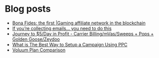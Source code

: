 # Blog posts
<!-- BLOG-POST-LIST:START -->
- [Bona Fides: the first |Gaming affiliate network in the blockchain](https://afflift.com/f/threads/bona-fides-the-first-gaming-affiliate-network-in-the-blockchain.9978/)
- [If you’re collecting emails… you need to do this](https://afflift.com/f/threads/if-you%E2%80%99re-collecting-emails%E2%80%A6-you-need-to-do-this.10116/)
- [Journey to $5/Day in Profit - Carrier Billing/mVas/Sweeps + Pops + Golden Goose/Zeydoo](https://afflift.com/f/threads/journey-to-5-day-in-profit-carrier-billing-mvas-sweeps-pops-golden-goose-zeydoo.9971/)
- [What is The Best Way to Setup a Campaign Using PPC](https://afflift.com/f/threads/what-is-the-best-way-to-setup-a-campaign-using-ppc.9953/)
- [Voluum Plan Comparison](https://afflift.com/f/threads/voluum-plan-comparison.10118/)
<!-- BLOG-POST-LIST:END -->
